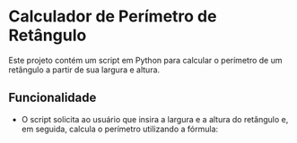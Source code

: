 # Calculador de Perímetro de Retângulo

Este projeto contém um script em Python para calcular o perímetro de um retângulo a partir de sua largura e altura.

## Funcionalidade

- O script solicita ao usuário que insira a largura e a altura do retângulo e, em seguida, calcula o perímetro utilizando a fórmula:

